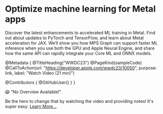 # Optimize machine learning for Metal apps

Discover the latest enhancements to accelerated ML training in Metal. Find out about updates to PyTorch and TensorFlow, and learn about Metal acceleration for JAX. We’ll show you how MPS Graph can support faster ML inference when you use both the GPU and Apple Neural Engine, and share how the same API can rapidly integrate your Core ML and ONNX models.

@Metadata {
   @TitleHeading("WWDC23")
   @PageKind(sampleCode)
   @CallToAction(url: "https://developer.apple.com/wwdc23/10050", purpose: link, label: "Watch Video (21 min)")

   @Contributors {
      @GitHubUser(<replace this with your GitHub handle>)
   }
}

😱 "No Overview Available!"

Be the hero to change that by watching the video and providing notes! It's super easy:
 [Learn More…](https://wwdcnotes.com/documentation/wwdcnotes/contributing)
